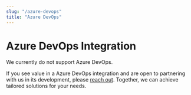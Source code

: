 ```yaml
---
slug: "/azure-devops"
title: "Azure DevOps"
---
```


# Azure DevOps Integration

We currently do not support Azure DevOps.

If you see value in a Azure DevOps integration and are open to partnering with us in its development, please [reach out](contact-us). Together, we can achieve tailored solutions for your needs.
